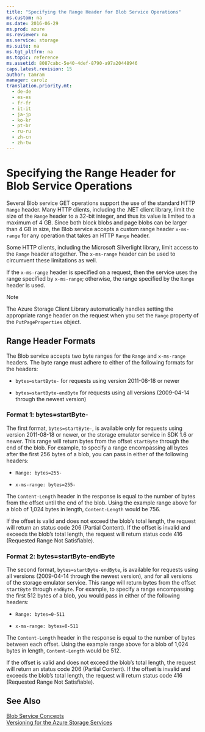 ```yaml
---
title: "Specifying the Range Header for Blob Service Operations"
ms.custom: na
ms.date: 2016-06-29
ms.prod: azure
ms.reviewer: na
ms.service: storage
ms.suite: na
ms.tgt_pltfrm: na
ms.topic: reference
ms.assetid: 8087cabc-5e40-4def-8790-a97a20448946
caps.latest.revision: 15
author: tamram
manager: carolz
translation.priority.mt: 
  - de-de
  - es-es
  - fr-fr
  - it-it
  - ja-jp
  - ko-kr
  - pt-br
  - ru-ru
  - zh-cn
  - zh-tw
---
```

# Specifying the Range Header for Blob Service Operations
Several Blob service GET operations support the use of the standard HTTP `Range` header. Many HTTP clients, including the .NET client library, limit the size of the `Range` header to a 32-bit integer, and thus its value is limited to a maximum of 4 GB. Since both block blobs and page blobs can be larger than 4 GB in size, the Blob service accepts a custom range header `x-ms-range` for any operation that takes an HTTP `Range` header.  
  
 Some HTTP clients, including the Microsoft Silverlight library, limit access to the `Range` header altogether. The `x-ms-range` header can be used to circumvent these limitations as well.  
  
 If the `x-ms-range` header is specified on a request, then the service uses the range specified by `x-ms-range`; otherwise, the range specified by the `Range` header is used.  
  
> [!NOTE]
>  The Azure Storage Client Library automatically handles setting the appropriate range header on the request when you set the `Range` property of the `PutPageProperties` object.  
  
## Range Header Formats  
 The Blob service accepts two byte ranges for the `Range` and `x-ms-range` headers. The byte range must adhere to either of the following formats for the headers:  
  
-   `bytes=startByte-` for requests using version 2011-08-18 or newer  
  
-   `bytes=startByte-endByte` for requests using all versions (2009-04-14 through the newest version)  
  
### Format 1: bytes=startByte-  
 The first format, `bytes=startByte-`, is available only for requests using version 2011-08-18 or newer, or the storage emulator service in SDK 1.6 or newer. This range will return bytes from the offset `startByte` through the end of the blob. For example, to specify a range encompassing all bytes after the first 256 bytes of a blob, you can pass in either of the following headers:  
  
-   `Range: bytes=255-`  
  
-   `x-ms-range: bytes=255-`  
  
 The `Content-Length` header in the response is equal to the number of bytes from the offset until the end of the blob. Using the example range above for a blob of 1,024 bytes in length, `Content-Length` would be 756.  
  
 If the offset is valid and does not exceed the blob’s total length, the request will return an status code 206 (Partial Content). If the offset is invalid and exceeds the blob’s total length, the request will return status code 416 (Requested Range Not Satisfiable).  
  
### Format 2: bytes=startByte-endByte  
 The second format, `bytes=startByte-endByte`, is available for requests using all versions (2009-04-14 through the newest version), and for all versions of the storage emulator service. This range will return bytes from the offset `startByte` through `endByte`. For example, to specify a range encompassing the first 512 bytes of a blob, you would pass in either of the following headers:  
  
-   `Range: bytes=0-511`  
  
-   `x-ms-range: bytes=0-511`  
  
 The `Content-Length` header in the response is equal to the number of bytes between each offset. Using the example range above for a blob of 1,024 bytes in length, `Content-Length` would be 512.  
  
 If the offset is valid and does not exceed the blob’s total length, the request will return an status code 206 (Partial Content). If the offset is invalid and exceeds the blob’s total length, the request will return status code 416 (Requested Range Not Satisfiable).  
  
## See Also  
 [Blob Service Concepts](../StorageServicesREST/Blob-Service-Concepts.md)   
 [Versioning for the Azure Storage Services](../StorageServicesREST/Versioning-for-the-Azure-Storage-Services.md)